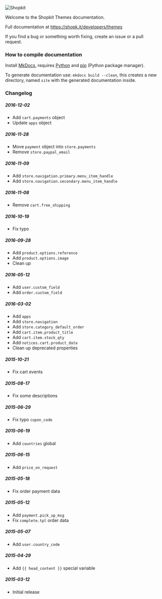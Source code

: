 ![Shopkit](https://drwfxyu78e9uq.cloudfront.net/assets/frontend/img/logo-shopkit-black-xs.png)

Welcome to the Shopkit Themes documentation.

Full documentation at https://shopk.it/developers/themes

If you find a bug or something worth fixing, create an issue or a pull request.

### How to compile documentation

Install [MkDocs](https://github.com/tomchristie/mkdocs), requires [Python](https://www.python.org/) and [pip](http://pip.readthedocs.org/en/latest/installing.html) (Python package manager).

To generate documentation use: `mkdocs build --clean`, this creates a new directory, named `site` with the generated documentation inside.

### Changelog

##### 2016-12-02
* Add `cart.payments` object
* Update `apps` object

##### 2016-11-28
* Move `payment` object into `store.payments`
* Remove `store.paypal_email`

##### 2016-11-09
* Add `store.navigation.primary.menu_item_handle`
* Add `store.navigation.secondary.menu_item_handle`

##### 2016-11-08
* Remove `cart.free_shipping`

##### 2016-10-19
* Fix typo

##### 2016-09-28
* Add `product.options.reference`
* Add `product.options.image`
* Clean up

##### 2016-05-12
* Add `user.custom_field`
* Add `order.custom_field`

##### 2016-03-02
* Add `apps`
* Add `store.navigation`
* Add `store.category_default_order`
* Add `cart.item.product_title`
* Add `cart.item.stock_qty`
* Add `notices.cart.product_data`
* Clean up deprecated properties

##### 2015-10-21
* Fix cart events

##### 2015-08-17
* Fix some descriptions

##### 2015-06-29
* Fix typo `cupon_code`

##### 2015-06-19
* Add `countries` global

##### 2015-06-15
* Add `price_on_request`

##### 2015-05-18
* Fix order payment data

##### 2015-05-12
* Add `payment.pick_up_msg`
* Fix `complete.tpl` order data

##### 2015-05-07
* Add `user.country_code`

##### 2015-04-29
* Add `{{ head_content }}` special variable

##### 2015-03-12
* Initial release
